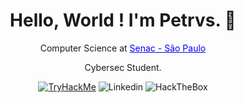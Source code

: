 <div align="center">
<h1>Hello, World ! I'm Petrvs. 🧠</h1>

<p>Computer Science at <a href="https://www.sp.senac.br/" style="color:blue;">Senac - São Paulo</a></p>
<p>Cybersec Student.</p>
<a href="https://tryhackme.com/p/0xPetrvs"><img src="https://img.shields.io/badge/TryHackMe-212C42?style=for-the-badge&logo=TryHackMe&logoColor=white" alt="TryHackMe"></a>
<img src="https://img.shields.io/badge/LinkedIn-0077B5?style=for-the-badge&logo=linkedin&logoColor=white" alt="Linkedin">
<img src="https://img.shields.io/badge/HackTheBox-111927?style=for-the-badge&logo=Hack%20The%20Box&logoColor=9FEF00" alt="HackTheBox">
</div>
